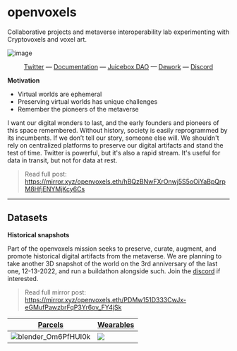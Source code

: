 # openvoxels

Collaborative projects and metaverse interoperability lab experimenting with Cryptovoxels and voxel art.

![image](https://user-images.githubusercontent.com/32600939/192132690-b2223965-841b-44ca-a972-406278c40016.png)
<div align="center">
  <a href="https://twitter.com/openvoxels">Twitter</a>
  &mdash;
  <a href="https://hackmd.io/@XR/voxels">Documentation</a>
  &mdash;
  <a href="https://juicebox.money/@openvoxels">Juicebox DAO</a>
  &mdash;
  <a href="https://app.dework.xyz/m3/openvoxels">Dework</a>
  &mdash;
  <a href="https://discord.gg/m3org">Discord</a>
</div>

**Motivation**

- Virtual worlds are ephemeral
- Preserving virtual worlds has unique challenges
- Remember the pioneers of the metaverse

I want our digital wonders to last, and the early founders and pioneers of this space remembered. Without history, society is easily reprogrammed by its incumbents. If we don’t tell our story, someone else will. We shouldn't rely on centralized platforms to preserve our digital artifacts and stand the test of time. Twitter is powerful, but it's also a rapid stream. It's useful for data in transit, but not for data at rest.

> Read full post: https://mirror.xyz/openvoxels.eth/hBQzBNwFXrOnwj5S5oOiYaBpQrpM8HfjENYMjKcy6Cs


---

## Datasets

**Historical snapshots**

Part of the openvoxels mission seeks to preserve, curate, augment, and promote historical digital artifacts from the metaverse. We are planning to take another 3D snapshot of the world on the 3rd anniversary of the last one, 12-13-2022, and run a buildathon alongside such. Join the [discord](https://discord.gg/m3org) if interested.

> Read full mirror post: https://mirror.xyz/openvoxels.eth/PDMw151D333CwJx-eGMufPawzbrFqP3Yr6ov_FY4jSk

| [Parcels](https://github.com/madjin/Cryptovoxels-snapshots) | [Wearables](https://github.com/M3-org/cryptovoxels-wearables) |
| --- | --------- |
| ![blender_Om6PfHUI0k](https://user-images.githubusercontent.com/32600939/200194527-c628dfd4-fb61-44da-acfb-1db1dab03014.png) | ![](https://i.imgur.com/9n9cLpt.png) |
